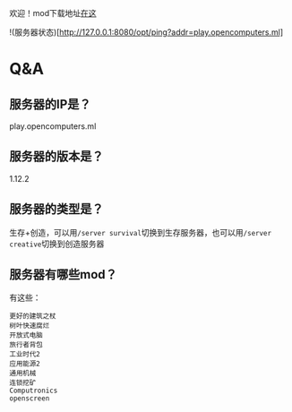 欢迎！mod下载地址<a href="https://www.opencomputers.ml:1337/mods.zip">在这</a>

!(服务器状态)[http://127.0.0.1:8080/opt/ping?addr=play.opencomputers.ml]

# Q&A
## 服务器的IP是？
play.opencomputers.ml
## 服务器的版本是？
1.12.2
## 服务器的类型是？
生存+创造，可以用`/server survival`切换到生存服务器，也可以用`/server creative`切换到创造服务器
## 服务器有哪些mod？
有这些：
```
更好的建筑之杖
树叶快速腐烂
开放式电脑
旅行者背包
工业时代2
应用能源2
通用机械
连锁挖矿
Computronics
openscreen
```

